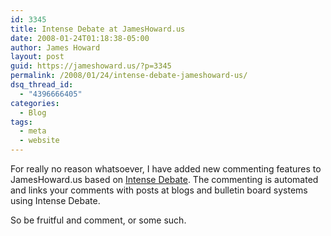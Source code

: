 ```yaml
---
id: 3345
title: Intense Debate at JamesHoward.us
date: 2008-01-24T01:18:38-05:00
author: James Howard
layout: post
guid: https://jameshoward.us/?p=3345
permalink: /2008/01/24/intense-debate-jameshoward-us/
dsq_thread_id:
  - "4396666405"
categories:
  - Blog
tags:
  - meta
  - website
---
```

For really no reason whatsoever, I have added new commenting features to JamesHoward.us based on [Intense Debate](http://www.intensedebate.com).  The commenting is automated and links your comments with posts at blogs and bulletin board systems using Intense Debate.

So be fruitful and comment, or some such.
